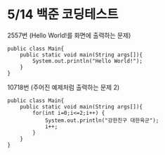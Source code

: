 # 5/14 백준 코딩테스트
2557번 (Hello World!를 화면에 출력하는 문제)
```
public class Main{
    public static void main(String args[]){
        System.out.println("Hello World!");
    }
}
```
10718번 (주어진 예제처럼 출력하는 문제 2)
```
public class Main{
    public static void main(String args[]){
        for(int i=0;i<=2;i++) {
            System.out.println("강한친구 대한육군");
            i++;
        }
    }
}
```
